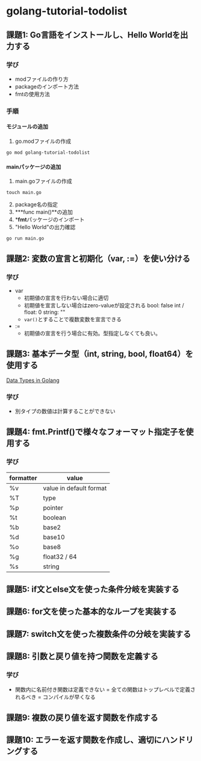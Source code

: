 # golang-tutorial-todolist



## 課題1: Go言語をインストールし、Hello Worldを出力する

### 学び
- modファイルの作り方
- packageのインポート方法
- fmtの使用方法

### 手順

#### モジュールの追加
1. go.modファイルの作成
```
go mod golang-tutorial-todolist
```

#### mainパッケージの追加
1. main.goファイルの作成
```
touch main.go
```
2. package名の指定
3. ***func main()**の追加
4. ***fmt**パッケージのインポート
5. "Hello World"の出力確認
```
go run main.go
```


## 課題2: 変数の宣言と初期化（var, :=）を使い分ける

### 学び
- var
  - 初期値の宣言を行わない場合に適切
  - 初期値を宣言しない場合はzero-valueが設定される
    bool: false
    int / float: 0
    string: ""
  - ```var()```とすることで複数変数を宣言できる
- :=
  - 初期値の宣言を行う場合に有効。型指定しなくても良い。



## 課題3: 基本データ型（int, string, bool, float64）を使用する

[Data Types in Golang](https://www.geeksforgeeks.org/go-language/data-types-in-go/)

### 学び
- 別タイプの数値は計算することができない


## 課題4: fmt.Printf()で様々なフォーマット指定子を使用する

### 学び
| formatter | value |
|-----------|-------|
|     %v      |   value in default format   |
|     %T      |   type   |
|     %p      |   pointer    |
|      %t     |    boolean   |
|       %b    |    base2   |
|       %d    |    base10   |
|       %o    |    base8  |
|       %g    |    float32 / 64  |
|       %s    |    string  |


## 課題5: if文とelse文を使った条件分岐を実装する


## 課題6: for文を使った基本的なループを実装する


## 課題7: switch文を使った複数条件の分岐を実装する


## 課題8: 引数と戻り値を持つ関数を定義する

### 学び
- 関数内に名前付き関数は定義できない
  = 全ての関数はトップレベルで定義されるべき
  = コンパイルが早くなる


## 課題9: 複数の戻り値を返す関数を作成する


## 課題10: エラーを返す関数を作成し、適切にハンドリングする
